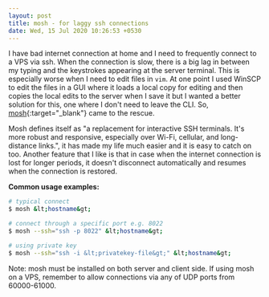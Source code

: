 ```yaml
---
layout: post
title: mosh - for laggy ssh connections
date: Wed, 15 Jul 2020 10:26:53 +0530
---
```


I have bad internet connection at home and I need to frequently connect to a VPS via ssh. When the connection is slow, there is a big lag in between my typing and the keystrokes appearing at the server terminal. This is especially worse when I need to edit files in `vim`. At one point I used WinSCP to edit the files in a GUI where it loads a local copy for editing and then copies the local edits to the server when I save it but I wanted a better solution for this, one where I don't need to leave the CLI. So, [mosh][1]{:target="_blank"} came to the rescue.

Mosh defines itself as "a replacement for interactive SSH terminals. It's more robust and responsive, especially over Wi-Fi, cellular, and long-distance links.", it has made my life much easier and it is easy to catch on too. Another feature that I like is that in case when the internet connection is lost for longer periods, it doesn't disconnect automatically and resumes when the connection is restored.

**Common usage examples:**
```bash
# typical connect
$ mosh &lt;hostname&gt;

# connect through a specific port e.g. 8022
$ mosh --ssh="ssh -p 8022" &lt;hostname&gt;

# using private key
$ mosh --ssh="ssh -i &lt;privatekey-file&gt;" &lt;hostname&gt;
```

Note: mosh must be installed on both server and client side. If using mosh on a VPS, remember to allow connections via any of UDP ports from 60000-61000.

[1]: https://www.mosh.org
